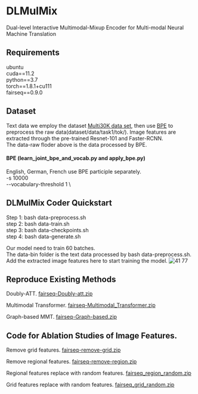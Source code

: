 # DLMulMix
 Dual-level Interactive Multimodal-Mixup Encoder for Multi-modal Neural Machine Translation
## Requirements
ubuntu  
cuda==11.2  
python==3.7  
torch==1.8.1+cu111  
fairseq==0.9.0  

## Dataset
Text data we employ the dataset [Multi30K data set](http://www.statmt.org/wmt18/multimodal-task.html), then use [BPE](https://github.com/rsennrich/subword-nmt) to preprocess the raw data(dataset/data/task1/tok/). Image features are extracted through the pre-trained Resnet-101 and Faster-RCNN.  
The data-raw floder above is the data processed by BPE.
#### BPE (learn_joint_bpe_and_vocab.py and apply_bpe.py)
English, German, French use BPE participle separately.   
-s 10000  \
--vocabulary-threshold 1 \
## DLMulMix Coder Quickstart
Step 1: bash data-preprocess.sh  
step 2: bash data-train.sh  
step 3: bash data-checkpoints.sh  
step 4: bash data-generate.sh  

Our model need to train 60 batches.  
The data-bin folder is the text data processed by bash data-preprocess.sh. Add the extracted image features here to start training the model.
![41 77](https://user-images.githubusercontent.com/90311581/138554952-face46fd-12e3-4cfb-ba3a-e9babd046777.jpg)

## Reproduce Existing Methods  
Doubly-ATT. [fairseq-Doubly-att.zip](https://github.com/DLMulMix/DLMulMix/files/7895802/fairseq-Doubly-att.zip)  

Multimodal Transformer. 
[fairseq-Multimodal_Transformer.zip](https://github.com/DLMulMix/DLMulMix/files/7895817/fairseq-Multimodal_Transformer.zip)

Graph-based MMT. [fairseq-Graph-based.zip](https://github.com/DLMulMix/DLMulMix/files/7895821/fairseq-Graph-based.zip)

## Code for Ablation Studies of Image Features.
Remove grid features. [fairseq-remove-grid.zip](https://github.com/DLMulMix/DLMulMix/files/7895863/fairseq-remove-grid.zip)  

Remove regional features. [fairseq-remove-region.zip](https://github.com/DLMulMix/DLMulMix/files/7895869/fairseq-remove-region.zip)

Regional features replace with random features. [fairseq_region_random.zip](https://github.com/DLMulMix/DLMulMix/files/7895871/fairseq_region_random.zip)

Grid features replace with random features. 
[fairseq_grid_random.zip](https://github.com/DLMulMix/DLMulMix/files/7895878/fairseq_grid_random.zip)




